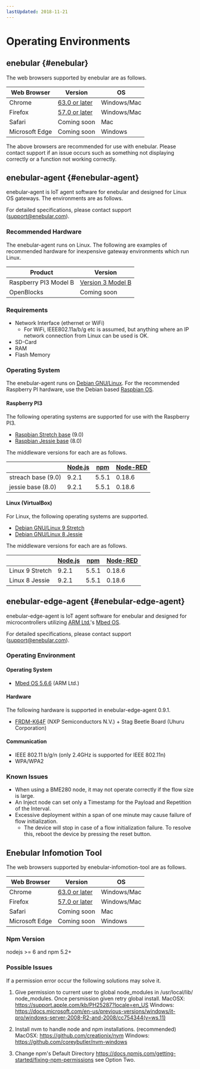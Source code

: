 ```yaml
---
lastUpdated: 2018-11-21
---
```


# Operating Environments

## enebular {#enebular}

The web browsers supported by enebular are as follows.

| Web Browser    | Version                                                                              | OS          |
| -------------- | ------------------------------------------------------------------------------------ | ----------- |
| Chrome         | [63.0 or later](https://chromereleases.googleblog.com/search/label/Desktop%20Update) | Windows/Mac |
| Firefox        | [57.0 or later](https://www.mozilla.com/firefox/releases/)                           | Windows/Mac |
| Safari         | Coming soon                                                                          | Mac         |
| Microsoft Edge | Coming soon                                                                          | Windows     |

The above browsers are recommended for use with enebular. Please contact support if an issue occurs such as something not displaying correctly or a function not working correctly.

## enebular-agent {#enebular-agent}

enebular-agent is IoT agent software for enebular and designed for Linux OS gateways. The environments are as follows.

For detailed specifications, please contact support (support@enebular.com).

### Recommended Hardware

The enebular-agent runs on Linux.
The following are examples of recommended hardware for inexpensive gateway environments which run Linux.

| Product               | Version                                                                           |
| --------------------- | --------------------------------------------------------------------------------- |
| Raspberry PI3 Model B | [Version 3 Model B](https://www.raspberrypi.org/products/raspberry-pi-3-model-b/) |
| OpenBlocks            | Coming soon                                                                       |

### Requirements

- Network Interface (ethernet or WiFi)
  - For WiFi, IEEE802.11a/b/g etc is assumed, but anything where an IP network connection from Linux can be used is OK.
- SD-Card
- RAM
- Flash Memory

### Operating System

The enebular-agent runs on [Debian GNU/Linux](https://www.debian.org/).
For the recommended Raspberry PI hardware, use the Debian based [Raspbian OS](https://www.raspbian.org/).

#### Raspberry PI3

The following operating systems are supported for use with the Raspberry PI3.

- [Raspbian Stretch base](https://archive.raspbian.org/raspbian/dists/stretch/) (9.0)
- [Raspbian Jessie base](https://archive.raspbian.org/raspbian/dists/jessie/) (8.0)

The middleware versions for each are as follows.

|                    | [Node.js](https://nodejs.org/en/download/releases/) | [npm](https://github.com/npm/npm/releases) | [Node-RED](https://github.com/node-red/node-red/releases) |
| ------------------ | --------------------------------------------------- | ------------------------------------------ | --------------------------------------------------------- |
| streach base (9.0) | 9.2.1                                               | 5.5.1                                      | 0.18.6                                                    |
| jessie base (8.0)  | 9.2.1                                               | 5.5.1                                      | 0.18.6                                                    |

#### Linux (VirtualBox)

For Linux, the following operating systems are supported.

- [Debian GNU/Linux 9 Stretch](https://www.debian.org/releases/stretch/)
- [Debian GNU/Linux 8 Jessie](https://www.debian.org/releases/jessie/)

The middleware versions for each are as follows.

|                 | [Node.js](https://nodejs.org/en/download/releases/) | [npm](https://github.com/npm/npm/releases) | [Node-RED](https://github.com/node-red/node-red/releases) |
| --------------- | --------------------------------------------------- | ------------------------------------------ | --------------------------------------------------------- |
| Linux 9 Stretch | 9.2.1                                               | 5.5.1                                      | 0.18.6                                                    |
| Linux 8 Jessie  | 9.2.1                                               | 5.5.1                                      | 0.18.6                                                    |

## enebular-edge-agent {#enebular-edge-agent}

enebular-edge-agent is IoT agent software for enebular and designed for microcontrollers utilizing [ARM Ltd.](https://www.arm.com/)'s [Mbed OS](https://os.mbed.com/).

For detailed specifications, please contact support (support@enebular.com).

### Operating Environment

#### Operating System

- [Mbed OS 5.6.6](https://github.com/ARMmbed/mbed-os/tree/mbed-os-5.6.6) (ARM Ltd.)

#### Hardware

The following hardware is supported in enebular-edge-agent 0.9.1.

- [FRDM-K64F](https://www.nxp.com/products/processors-and-microcontrollers/arm-based-processors-and-mcus/kinetis-cortex-m-mcus/k-seriesperformancem4/k2x-usb/freedom-development-platform-for-kinetis-k64-k63-and-k24-mcus:FRDM-K64F) (NXP Semiconductors N.V.) + Stag Beetle Board (Uhuru Corporation)

#### Communication

- IEEE 802.11 b/g/n (only 2.4GHz is supported for IEEE 802.11n)
- WPA/WPA2

### Known Issues

- When using a BME280 node, it may not operate correctly if the flow size is large.
- An Inject node can set only a Timestamp for the Payload and Repetition of the Interval.
- Excessive deployment within a span of one minute may cause failure of flow initialization.
  - The device will stop in case of a flow initialization failure. To resolve this, reboot the device by pressing the reset button.

## Enebular Infomotion Tool

The web browsers supported by enebular-infomotion-tool are as follows.

| Web Browser    | Version                                                                              | OS          |
| -------------- | ------------------------------------------------------------------------------------ | ----------- |
| Chrome         | [63.0 or later](https://chromereleases.googleblog.com/search/label/Desktop%20Update) | Windows/Mac |
| Firefox        | [57.0 or later](https://www.mozilla.com/firefox/releases/)                           | Windows/Mac |
| Safari         | Coming soon                                                                          | Mac         |
| Microsoft Edge | Coming soon                                                                          | Windows     |

### Npm Version

nodejs >= 6 and npm 5.2+

### Possible Issues

If a permission error occur the following solutions may solve it.

1. Give permission to current user to global node_modules in /usr/local/lib/ node_modules. Once persmission given retry global install. MacOSX: https://support.apple.com/kb/PH25287?locale=en_US Windows: https://docs.microsoft.com/en-us/previous-versions/windows/it-pro/windows-server-2008-R2-and-2008/cc754344(v=ws.11)

2. Install nvm to handle node and npm installations. (recommended) MacOSX: https://github.com/creationix/nvm
   Windows: https://github.com/coreybutler/nvm-windows

3. Change npm's Default Directory https://docs.npmjs.com/getting-started/fixing-npm-permissions see Option Two.
